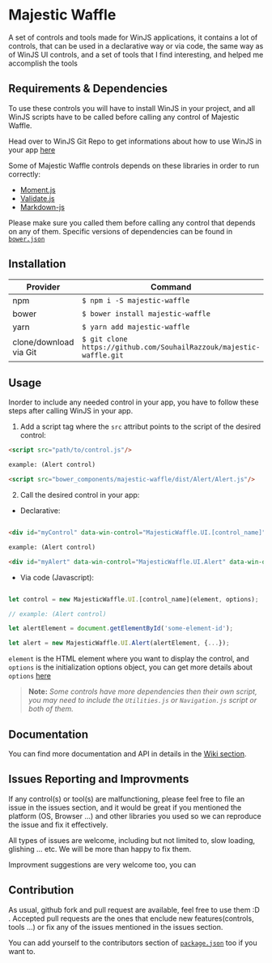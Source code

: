 # Majestic Waffle

A set of controls and tools made for WinJS applications, it contains a lot of controls, that can be used in a declarative way or via code, the same way as of WinJS UI controls, and a set of tools that I find interesting, and helped me accomplish the tools

## Requirements & Dependencies

To use these controls you will have to install WinJS in your project, and all WinJS scripts have to be called before calling any control of Majestic Waffle.

Head over to WinJS Git Repo to get informations about how to use WinJS in your app [here](https://github.com/winjs/winjs)

Some of Majestic Waffle controls depends on these libraries in order to run correctly:

- [Moment.js](https://github.com/moment/moment)
- [Validate.js](https://github.com/ansman/validate.js)
- [Markdown-js](http://github.com/evilstreak/markdown-js)

Please make sure you called them before calling any control that depends on any of them. Specific versions of dependencies can be found in [`bower.json`](/bower.json)

## Installation

| Provider | Command |
| -------- | ------- |
| npm | `$ npm i -S majestic-waffle` |
| bower | `$ bower install majestic-waffle` |
| yarn | `$ yarn add majestic-waffle` |
| clone/download via Git | `$ git clone https://github.com/SouhailRazzouk/majestic-waffle.git` |

## Usage

Inorder to include any needed control in your app, you have to follow these steps after calling WinJS in your app.

1. Add a script tag where the `src` attribut points to the script of the desired control:

``` html
<script src="path/to/control.js"/>

example: (Alert control)

<script src="bower_components/majestic-waffle/dist/Alert/Alert.js"/>

```

2. Call the desired control in your app:

  - Declarative: 
  
  ```html

  <div id="myControl" data-win-control="MajesticWaffle.UI.[control_name]" data-win-options="{...}"></div>

  example: (Alert control)

  <div id="myAlert" data-win-control="MajesticWaffle.UI.Alert" data-win-options="{...}"></div>
  
  ```

  - Via code (Javascript):

  ```javascript
  
  let control = new MajesticWaffle.UI.[control_name](element, options);

  // example: (Alert control)

  let alertElement = document.getElementById('some-element-id');

  let alert = new MajesticWaffle.UI.Alert(alertElement, {...});

  ```

`element` is the HTML element where you want to display the control, and `options` is the initialization options object, you can get more details about `options` [here](https://github.com/SouhailRAZZOUK/majestic-waffle/wiki)

> **Note:** _Some controls have more dependencies then their own script, you may need to include the `Utilities.js` or `Navigation.js` script or both of them._

## Documentation

You can find more documentation and API in details in the [Wiki section](https://github.com/SouhailRAZZOUK/majestic-waffle/wiki).

## Issues Reporting and Improvments

If any control(s) or tool(s) are malfunctioning, please feel free to file an issue in the issues section, and it would be great if you mentioned the platform (OS, Browser ...) and other libraries you used so we can reproduce the issue and fix it effectively.

All types of issues are welcome, including but not limited to, slow loading, glishing ... etc. We will be more than happy to fix them.

Improvment suggestions are very welcome too, you can 

## Contribution

As usual, github fork and pull request are available, feel free to use them :D . Accepted pull requests are the ones that enclude new features(controls, tools ...) or fix any of the issues mentioned in the issues section.

You can add yourself to the contributors section of [`package.json`](/package.json) too if you want to.